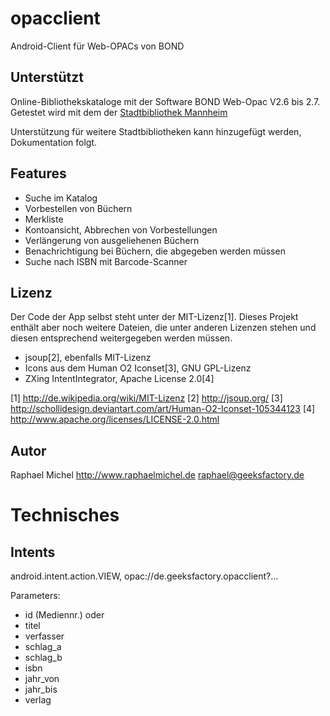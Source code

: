 opacclient
==========
Android-Client für Web-OPACs von BOND

Unterstützt
-----------
Online-Bibliothekskataloge mit der Software BOND Web-Opac V2.6 bis 2.7.
Getestet wird mit dem der [Stadtbibliothek Mannheim](http://katalog.mannheim.de/wopac/index.asp?DB=wopac)

Unterstützung für weitere Stadtbibliotheken kann hinzugefügt werden, Dokumentation folgt.

Features
--------
* Suche im Katalog
* Vorbestellen von Büchern
* Merkliste
* Kontoansicht, Abbrechen von Vorbestellungen
* Verlängerung von ausgeliehenen Büchern
* Benachrichtigung bei Büchern, die abgegeben werden müssen
* Suche nach ISBN mit Barcode-Scanner

Lizenz
------
Der Code der App selbst steht unter der MIT-Lizenz[1]. Dieses Projekt enthält aber noch weitere Dateien, die unter anderen Lizenzen stehen und diesen entsprechend weitergegeben werden müssen.
* jsoup[2], ebenfalls MIT-Lizenz
* Icons aus dem Human O2 Iconset[3], GNU GPL-Lizenz
* ZXing IntentIntegrator, Apache License 2.0[4]

[1] http://de.wikipedia.org/wiki/MIT-Lizenz
[2] http://jsoup.org/
[3] http://schollidesign.deviantart.com/art/Human-O2-Iconset-105344123
[4] http://www.apache.org/licenses/LICENSE-2.0.html 

Autor
-----
Raphael Michel
http://www.raphaelmichel.de
raphael@geeksfactory.de

Technisches
===========

Intents
-------
android.intent.action.VIEW, opac://de.geeksfactory.opacclient?…

Parameters:
* id (Mediennr.)
oder
* titel
* verfasser
* schlag_a
* schlag_b
* isbn
* jahr_von
* jahr_bis
* verlag
